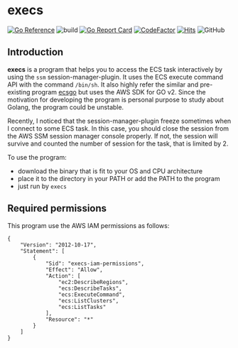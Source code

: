 # execs

[![Go Reference](https://pkg.go.dev/badge/github.com/daeho-ro/execs.svg)](https://pkg.go.dev/github.com/daeho-ro/execs)
![build](https://github.com/daeho-ro/execs/actions/workflows/go.yml/badge.svg)
[![Go Report Card](https://goreportcard.com/badge/github.com/daeho-ro/execs)](https://goreportcard.com/report/github.com/daeho-ro/execs)
[![CodeFactor](https://www.codefactor.io/repository/github/daeho-ro/execs/badge/main)](https://www.codefactor.io/repository/github/daeho-ro/execs/overview/main)
[![Hits](https://hits.seeyoufarm.com/api/count/incr/badge.svg?url=https%3A%2F%2Fgithub.com%2Fdaeho-ro%2Fexecs&count_bg=%2379C83D&title_bg=%23555555&icon=&icon_color=%23E7E7E7&title=hits&edge_flat=false)](https://hits.seeyoufarm.com)
![GitHub](https://img.shields.io/github/license/daeho-ro/execs)

## Introduction

**execs** is a program that helps you to access the ECS task interactively by using the `ssm` session-manager-plugin. It uses the ECS execute command API with the command `/bin/sh`. It also highly refer the similar and pre-existing program [ecsgo](https://github.com/tedsmitt/ecsgo) but uses the AWS SDK for GO v2. Since the motivation for developing the program is personal purpose to study about Golang, the program could be unstable.

Recently, I noticed that the session-manager-plugin freeze sometimes when I connect to some ECS task. In this case, you should close the session from the AWS SSM session manager console properly. If not, the session will survive and counted the number of session for the task, that is limited by 2.

To use the program:
- download the binary that is fit to your OS and CPU architecture
- place it to the directory in your PATH or add the PATH to the program
- just run by `execs`

## Required permissions

This program use the AWS IAM permissions as follows:
```
{
    "Version": "2012-10-17",
    "Statement": [
        {
            "Sid": "execs-iam-permissions",
            "Effect": "Allow",
            "Action": [
                "ec2:DescribeRegions",
                "ecs:DescribeTasks",
                "ecs:ExecuteCommand",
                "ecs:ListClusters",
                "ecs:ListTasks"
            ],
            "Resource": "*"
        }
    ]
}
```
